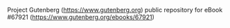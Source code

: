 Project Gutenberg (https://www.gutenberg.org) public repository for
eBook #67921 (https://www.gutenberg.org/ebooks/67921)
